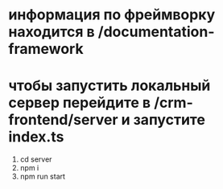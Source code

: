 # информация по фреймворку находится в /documentation-framework

# чтобы запустить локальный сервер перейдите в /crm-frontend/server и запустите index.ts

1) cd server
2) npm i
2) npm run start